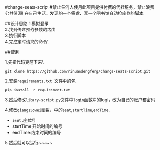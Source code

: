 #change-seats-script
#禁止任何人使用此项目提供付费的代挂服务，禁止浪费公共资源!
在自己生活，发现的一个需求，写一个图书馆自动抢座位的脚本

##设计思路
1.模拟登录\
2.找到传递预约参数的路由\
3.执行脚本\
4.完成定时请求的命令\


##使用

1.先把代码克隆下来\
```
git clone https://github.com/rinuandengfeng/change-seats-script.git
```
2.安装```requirements.txt ```文件中的包
```
pip install -r requirement.txt
```

3.然后修改```libary-script.py```文件中```login```函数中的logi，改为自己的账户和密码

4.修改```qiangzuowei```函数，中的```seat```,```startTime```,```endTime```.

- seat :座位号
- startTime:开始时间的编号
- endTime:结束时间的编号


5.然后就可以运行~~~~~
 


